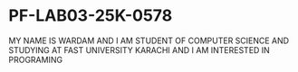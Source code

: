 # PF-LAB03-25K-0578
MY NAME IS WARDAM AND I AM STUDENT OF COMPUTER SCIENCE AND STUDYING AT FAST UNIVERSITY KARACHI AND I AM INTERESTED IN PROGRAMING
